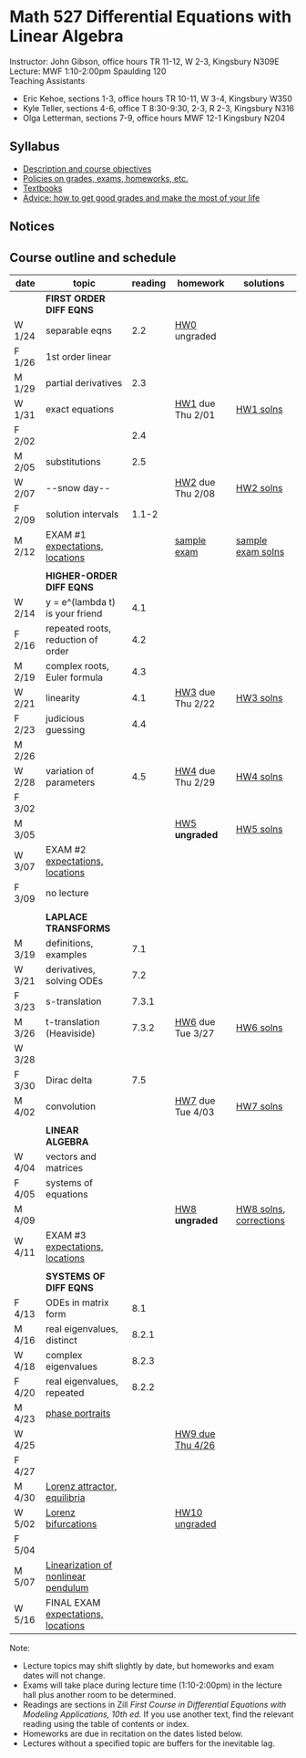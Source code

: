 # Math 527 Differential Equations with Linear Algebra

Instructor: John Gibson, office hours TR 11-12, W 2-3, Kingsbury N309E  
Lecture: MWF 1:10-2:00pm Spaulding 120  
Teaching Assistants
  * Eric Kehoe, sections 1-3, office hours TR 10-11, W 3-4, Kingsbury W350
  * Kyle Teller, sections 4-6, office T 8:30-9:30, 2-3, R 2-3, Kingsbury N316
  * Olga Letterman, sections 7-9, office hours  MWF 12-1 Kingsbury N204

## Syllabus
  * [Description and course objectives](docs/description.md)
  * [Policies on grades, exams, homeworks, etc.](docs/policies.md)
  * [Textbooks](docs/texts.md)
  * [Advice: how to get good grades and make the most of your life](docs/advice.md) 
  
## Notices

## Course outline and schedule

| date | topic | reading | homework | solutions |
|------|-------|---------|----------|-----------|
|  | **FIRST ORDER DIFF EQNS** |  |  | |
| W 1/24 | separable eqns      |  2.2 |  [HW0](hws/hw0-ungraded.pdf) ungraded | |
| F 1/26 | 1st order linear    |      |  |  |
| M 1/29 | partial derivatives |  2.3 |  |  |
| W 1/31 | exact equations     |      |  [HW1](hws/hw1.pdf) due Thu 2/01 | [HW1 solns](hws/hw1solns.pdf) | 
| F 2/02 |                     |  2.4 |  |  |
| M 2/05 | substitutions       |  2.5 |  |  |
| W 2/07 | --snow day--        |      | [HW2](hws/hw2.pdf) due Thu 2/08 |  [HW2 solns](hws/hw2solns.pdf) |
| F 2/09 | solution intervals  |  1.1-2 |  | |
| M 2/12 | EXAM #1 [expectations, locations](misc/exam1topics.md) | | [sample exam](misc/exam1sample.pdf) | [sample exam solns ](misc/exam1samplesolns.pdf) | |
| | | | |
| | **HIGHER-ORDER DIFF EQNS** | | | | 
| W 2/14 | y = e^(lambda t) is your friend |  4.1 | | | 
| F 2/16 | repeated roots, reduction of order | 4.2 | | |
| M 2/19 | complex roots, Euler formula  | 4.3 | | | 
| W 2/21 | linearity                     | 4.1 | [HW3](hws/hw3.pdf) due Thu 2/22 | [HW3 solns](hws/hw3solns.pdf) | 
| F 2/23 | judicious guessing            | 4.4 | | |
| M 2/26 |                               |     | | |
| W 2/28 | variation of parameters       | 4.5 | [HW4](hws/hw4.pdf) due Thu 2/29 | [HW4 solns](hws/hw4solns.pdf) | 
| F 3/02 |       |     | | | 
| M 3/05 |                               |     | [HW5](hws/hw5.pdf) **ungraded** | [HW5 solns](hws/hw5solns.pdf) |
| W 3/07 |  EXAM #2 [expectations, locations](misc/exam2topics.md) | | | |
| F 3/09 | no lecture | | | |
| | | | | |
| | **LAPLACE TRANSFORMS** | | | |
| M 3/19 | definitions, examples         | 7.1 | | |
| W 3/21 | derivatives, solving ODEs     | 7.2 | | |  
| F 3/23 | s-translation	          | 7.3.1 | | | 
| M 3/26 | t-translation (Heaviside)     | 7.3.2 |  [HW6](hws/hw6.pdf) due Tue 3/27 | [HW6 solns](hws/hw6solns.pdf) |
| W 3/28 | | | | |                                       
| F 3/30 | Dirac delta		          | 7.5   | | |
| M 4/02 | convolution          |  | [HW7](hws/hw7.pdf) due Tue 4/03 | [HW7 solns](hws/hw7solns.pdf) |
| | | | | |
| | **LINEAR ALGEBRA** | | | |
| W 4/04 | vectors and matrices          | | | |
| F 4/05 | systems of equations          | | | |
| M 4/09 |             |       | [HW8](hws/hw8.pdf) **ungraded** | [HW8 solns](hws/hw8solns.pdf), [corrections](hws/hw8solns-corrections.md)|
| W 4/11 | EXAM #3  [expectations, locations](misc/exam3topics.md) | | | |
| | | | | | 
| | **SYSTEMS OF DIFF EQNS** | | | |
| F 4/13 | ODEs in matrix form           | 8.1 | | |
| M 4/16 | real eigenvalues, distinct	  | 8.2.1 | | |
| W 4/18 | complex eigenvalues| 8.2.3 | | |
| F 4/20 | real eigenvalues, repeated	  | 8.2.2 | | |
| M 4/23 | [phase portraits](lectures/lecture-35-phaseplot.ipynb)     | | | |
| W 4/25 | | | [HW9 due Thu 4/26](hws/hw9.pdf) | |
| F 4/27 |                |       | | |
| M 4/30 | [Lorenz attractor, equilibria](lectures/lecture-39-lorenz.ipynb)   |       | | |
| W 5/02 | [Lorenz bifurcations](lectures/lecture-40-lorenz.ipynb)  | | [HW10 ungraded](hws/hw10.pdf) | |
| F 5/04 |              |       | | |
| M 5/07 | [Linearization of nonlinear pendulum](lecture-42-pendulum.ipynb)            |       | | |
| W 5/16 | FINAL EXAM [expectations, locations](misc/finaltopics.md) | | | |            

Note: 

  * Lecture topics may shift slightly by date, but homeworks and exam dates will not change.
  * Exams will take place during lecture time (1:10-2:00pm) in the lecture hall plus another room to be determined. 
  * Readings are sections in Zill *First Course in Differential Equations with Modeling Applications, 10th ed.* If you use another text, find the relevant reading using the table of contents or index.
  * Homeworks are due in recitation on the dates listed below.
  * Lectures without a specified topic are buffers for the inevitable lag.
